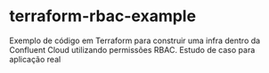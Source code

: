 # terraform-rbac-example
Exemplo de código em Terraform para construir uma infra dentro da Confluent Cloud utilizando permissões RBAC. Estudo de caso para aplicação real
